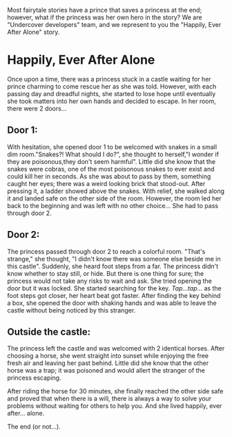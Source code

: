 Most fairytale stories have a prince that saves a princess at the end; however, what if
the princess was her own hero in the story? We are "Undercover developers" team, and
we represent to you the "Happily, Ever After Alone" story.



  #                       Happily, Ever After Alone

Once upon a time, there was a princess stuck in a castle waiting for her prince
charming to come rescue her as she was told. However, with each passing day and
dreadful nights, she started to lose hope until eventually she took matters into her own
hands and decided to escape. In her room, there were 2 doors...

## Door 1:

With hesitation, she opened door 1 to be welcomed with snakes in a small dim room."Snakes?! What should I do?”, she thought to herself,"I wonder if they are poisonous,they don't seem harmful". Little did she know that the snakes were cobras, one of the most poisonous snakes to ever exist and could kill her in seconds. As she was about to pass by them, something caught her eyes; there was a weird looking brick that stood-out. After pressing it, a ladder showed above the snakes. With relief, she walked along it and landed safe on the other side of the room. However, the room led her back to the beginning and was left with no other choice... She had to pass through door 2. 



## Door 2:

The princess passed through door 2 to reach a colorful room. "That's strange," she thought, "I didn't know there was someone else beside me in this castle".
Suddenly, she heard foot steps from a far. The princess didn't know whether to stay still, or hide. But there is one thing for sure; the princess would not take any risks to wait and ask. She tried opening the door but it was locked. She started searching for the key. *Tap*...*tap*... as the foot steps got closer, her heart beat got faster. After finding the key behind a box, she opened the door with shaking hands and was able to leave the castle without being noticed by this stranger.



## Outside the castle:

The princess left the castle and was welcomed with 2 identical horses. After choosing a horse, she went straight into sunset while enjoying the free fresh air and leaving her past behind. Little did she know that the other horse was a trap; it was poisoned and would allert the stranger of the princess escaping.

After riding the horse for 30 minutes, she finally reached the other side safe and proved that when there is a will, there is always a way to solve your problems without waiting for others to help you. And she lived happily, ever after… alone.

The end (or not...).